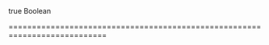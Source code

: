 <!--**
/*-------------------------------------------
    Auto-generated file. Do not modify.
-------------------------------------------

**-->
<!--merge--><!--/merge-->
<!--custom_default_for_generic-->true<!--/custom_default_for_generic-->
<!--type-->Boolean<!--/type-->
===========================================================================
